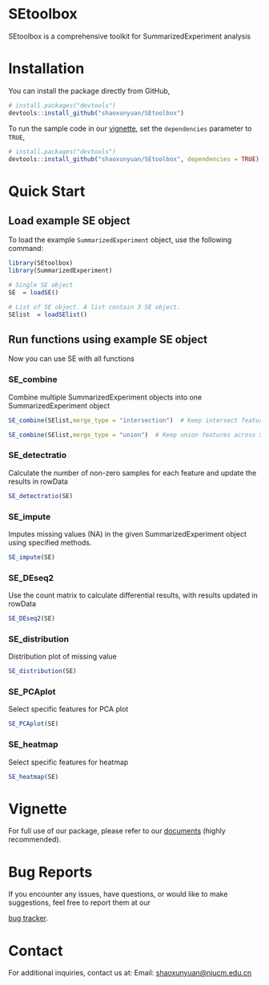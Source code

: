 # SEtoolbox

SEtoolbox is a comprehensive toolkit for SummarizedExperiment analysis

# Installation

You can install the package directly from GitHub,

```r
# install.packages("devtools")
devtools::install_github("shaoxunyuan/SEtoolbox")
```

To run the sample code in our [vignette](
https://shaoxunyuan.github.io/SEtoolbox/
), set the `dependencies` parameter to `TRUE`,

```r
# install.packages("devtools")
devtools::install_github("shaoxunyuan/SEtoolbox", dependencies = TRUE)
```

# Quick Start

## Load example SE object
To load the example `SummarizedExperiment` object, use the following command:  

```r
library(SEtoolbox)  
library(SummarizedExperiment)

# Single SE object
SE  = loadSE()

# List of SE object. A list contain 3 SE object.
SElist  = loadSElist()
```

## Run functions using example SE object
Now you can use SE with all functions 

### SE_combine
Combine multiple SummarizedExperiment objects into one SummarizedExperiment object

```r
SE_combine(SElist,merge_type = "intersection")  # Keep intersect features across SE objects

SE_combine(SElist,merge_type = "union")  # Keep union features across SE objects
```

### SE_detectratio
Calculate the number of non-zero samples for each feature and update the results in rowData  

```r
SE_detectratio(SE)  
```
### SE_impute
Imputes missing values (NA) in the given SummarizedExperiment object using specified methods.

```r
SE_impute(SE)  
```

### SE_DEseq2
Use the count matrix to calculate differential results, with results updated in rowData  

```r
SE_DEseq2(SE)  
```
### SE_distribution
Distribution plot of missing value

```r
SE_distribution(SE)  
```
### SE_PCAplot

Select specific features for PCA plot  

```r
SE_PCAplot(SE)  
```
### SE_heatmap
Select specific features for heatmap 

```r
SE_heatmap(SE)  
```

# Vignette

For full use of our package, please refer to our [documents](
https://shaoxunyuan.github.io/SEtoolbox/)
(highly recommended). 

# Bug Reports

If you encounter any issues, have questions, or would like to make suggestions, 
feel free to report them at our 

[bug tracker](https://github.com/shaoxunyuan/SEtoolbox/issues).

# Contact

For additional inquiries, contact us at: 
Email: shaoxunyuan@njucm.edu.cn
